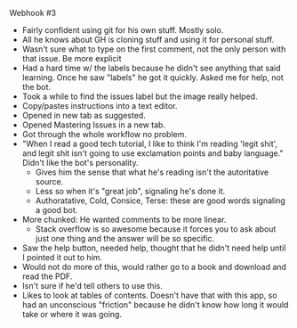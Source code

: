Webhook #3

* Fairly confident using git for his own stuff. Mostly solo. 
* All he knows about GH is cloning stuff and using it for personal stuff. 
* Wasn't sure what to type on the first comment, not the only person with that issue. Be more explicit
* Had a hard time w/ the labels because he didn't see anything that said learning. Once he saw "labels" he got it quickly. Asked me for help, not the bot.
* Took a while to find the issues label but the image really helped.
* Copy/pastes instructions into a text editor. 
* Opened in new tab as suggested.
* Opened Mastering Issues in a new tab.
* Got through the whole workflow no problem.
* "When I read a good tech tutorial, I like to think I'm reading 'legit shit', and legit shit isn't going to use exclamation points and baby language." Didn't like the bot's personality. 
    - Gives him the sense that what he's reading isn't the autoritative source.
    - Less so when it's "great job", signaling he's done it. 
    - Authoratative, Cold, Consice, Terse: these are good words signaling a good bot. 
* More chunked: He wanted comments to be more linear. 
    - Stack overflow is so awesome because it forces you to ask about just one thing and the answer will be so specific. 
* Saw the help button, needed help, thought that he didn't need help until I pointed it out to him. 
* Would not do more of this, would rather go to a book and download and read the PDF.
* Isn't sure if he'd tell others to use this. 
* Likes to look at tables of contents. Doesn't have that with this app, so had an unconscious "friction" because he didn't know how long it would take or where it was going. 